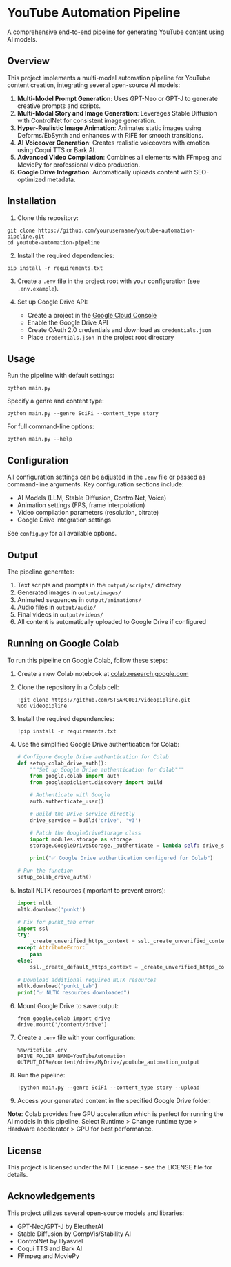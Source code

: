 # YouTube Automation Pipeline

A comprehensive end-to-end pipeline for generating YouTube content using AI models.

## Overview

This project implements a multi-model automation pipeline for YouTube content creation, integrating several open-source AI models:

1. **Multi-Model Prompt Generation**: Uses GPT-Neo or GPT-J to generate creative prompts and scripts.
2. **Multi-Modal Story and Image Generation**: Leverages Stable Diffusion with ControlNet for consistent image generation.
3. **Hyper-Realistic Image Animation**: Animates static images using Deforms/EbSynth and enhances with RIFE for smooth transitions.
4. **AI Voiceover Generation**: Creates realistic voiceovers with emotion using Coqui TTS or Bark AI.
5. **Advanced Video Compilation**: Combines all elements with FFmpeg and MoviePy for professional video production.
6. **Google Drive Integration**: Automatically uploads content with SEO-optimized metadata.

## Installation

1. Clone this repository:
```
git clone https://github.com/yourusername/youtube-automation-pipeline.git
cd youtube-automation-pipeline
```

2. Install the required dependencies:
```
pip install -r requirements.txt
```

3. Create a `.env` file in the project root with your configuration (see `.env.example`).

4. Set up Google Drive API:
   - Create a project in the [Google Cloud Console](https://console.cloud.google.com/)
   - Enable the Google Drive API
   - Create OAuth 2.0 credentials and download as `credentials.json`
   - Place `credentials.json` in the project root directory

## Usage

Run the pipeline with default settings:

```
python main.py
```

Specify a genre and content type:

```
python main.py --genre SciFi --content_type story
```

For full command-line options:

```
python main.py --help
```

## Configuration

All configuration settings can be adjusted in the `.env` file or passed as command-line arguments. Key configuration sections include:

- AI Models (LLM, Stable Diffusion, ControlNet, Voice)
- Animation settings (FPS, frame interpolation)
- Video compilation parameters (resolution, bitrate)
- Google Drive integration settings

See `config.py` for all available options.

## Output

The pipeline generates:

1. Text scripts and prompts in the `output/scripts/` directory
2. Generated images in `output/images/`
3. Animated sequences in `output/animations/`
4. Audio files in `output/audio/`
5. Final videos in `output/videos/`
6. All content is automatically uploaded to Google Drive if configured

## Running on Google Colab

To run this pipeline on Google Colab, follow these steps:

1. Create a new Colab notebook at [colab.research.google.com](https://colab.research.google.com)

2. Clone the repository in a Colab cell:
   ```
   !git clone https://github.com/STSARC001/videopipline.git
   %cd videopipline
   ```

3. Install the required dependencies:
   ```
   !pip install -r requirements.txt
   ```

4. Use the simplified Google Drive authentication for Colab:
   ```python
   # Configure Google Drive authentication for Colab
   def setup_colab_drive_auth():
       """Set up Google Drive authentication for Colab"""
       from google.colab import auth
       from googleapiclient.discovery import build

       # Authenticate with Google
       auth.authenticate_user()

       # Build the Drive service directly
       drive_service = build('drive', 'v3')

       # Patch the GoogleDriveStorage class
       import modules.storage as storage
       storage.GoogleDriveStorage._authenticate = lambda self: drive_service

       print("✅ Google Drive authentication configured for Colab")

   # Run the function
   setup_colab_drive_auth()
   ```

5. Install NLTK resources (important to prevent errors):
   ```python
   import nltk
   nltk.download('punkt')
   
   # Fix for punkt_tab error
   import ssl
   try:
       _create_unverified_https_context = ssl._create_unverified_context
   except AttributeError:
       pass
   else:
       ssl._create_default_https_context = _create_unverified_https_context
       
   # Download additional required NLTK resources
   nltk.download('punkt_tab')
   print("✅ NLTK resources downloaded")
   ```

6. Mount Google Drive to save output:
   ```
   from google.colab import drive
   drive.mount('/content/drive')
   ```

7. Create a `.env` file with your configuration:
   ```
   %%writefile .env
   DRIVE_FOLDER_NAME=YouTubeAutomation
   OUTPUT_DIR=/content/drive/MyDrive/youtube_automation_output
   ```

8. Run the pipeline:
   ```
   !python main.py --genre SciFi --content_type story --upload
   ```

9. Access your generated content in the specified Google Drive folder.

**Note**: Colab provides free GPU acceleration which is perfect for running the AI models in this pipeline. Select Runtime > Change runtime type > Hardware accelerator > GPU for best performance.

## License

This project is licensed under the MIT License - see the LICENSE file for details.

## Acknowledgements

This project utilizes several open-source models and libraries:
- GPT-Neo/GPT-J by EleutherAI
- Stable Diffusion by CompVis/Stability AI
- ControlNet by lllyasviel
- Coqui TTS and Bark AI
- FFmpeg and MoviePy
